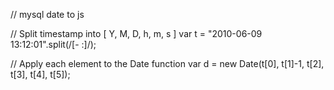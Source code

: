 // mysql date to js

// Split timestamp into [ Y, M, D, h, m, s ]
var t = "2010-06-09 13:12:01".split(/[- :]/);

// Apply each element to the Date function
var d = new Date(t[0], t[1]-1, t[2], t[3], t[4], t[5]);
